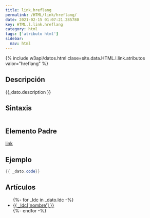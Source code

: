 ```yaml
---
title: link.hreflang
permalink: /HTML/link/hreflang/
date: 2021-02-15 01:07:21.285780
key: HTML.l.link.hreflang
category: html
tags: ['atributo html']
sidebar: 
  nav: html
---
```


{% include w3api/datos.html clase=site.data.HTML.l.link.atributos valor="hreflang" %}

## Descripción
{{_dato.description }}

## Sintaxis
~~~html
~~~

## Elemento Padre
[link](/HTML/link/)

## Ejemplo
~~~java
{{ _dato.code}}
~~~

## Artículos
<ul>
{%- for _ldc in _dato.ldc -%}
   <li>
       <a href="{{_ldc['url'] }}">{{ _ldc['nombre'] }}</a>
   </li>
{%- endfor -%}
</ul>
